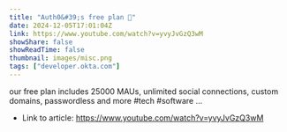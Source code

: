 ```yaml
---
title: "Auth0&#39;s free plan 👀"
date: 2024-12-05T17:01:04Z
link: https://www.youtube.com/watch?v=yvyJvGzQ3wM
showShare: false
showReadTime: false
thumbnail: images/misc.png
tags: ["developer.okta.com"]
---
```

our free plan includes 25000 MAUs, unlimited social connections, custom domains, passwordless and more #tech #software ...

- Link to article: https://www.youtube.com/watch?v=yvyJvGzQ3wM